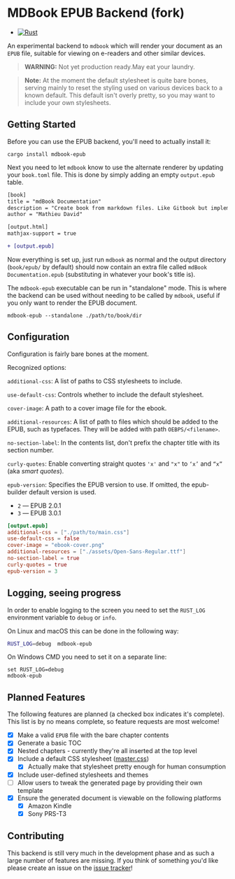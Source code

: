 # MDBook EPUB Backend (fork)

- [![Rust](https://github.com/dieterplex/mdbook-epub/actions/workflows/ci.yml/badge.svg)](https://github.com/dieterplex/mdbook-epub/actions/workflows/ci.yml)

An experimental backend to `mdbook` which will render your document as an `EPUB`
file, suitable for viewing on e-readers and other similar devices.

> **WARNING:** Not yet production ready.May eat your laundry.

> **Note:** At the moment the default stylesheet is quite bare bones, serving
> mainly to reset the styling used on various devices back to a known default.
> This default isn't overly pretty, so you may want to include your own
> stylesheets.

## Getting Started

Before you can use the EPUB backend, you'll need to actually install it:

```shell
cargo install mdbook-epub
```

Next you need to let `mdbook` know to use the alternate renderer by updating
your `book.toml` file. This is done by simply adding an empty `output.epub`
table.

```diff
[book]
title = "mdBook Documentation"
description = "Create book from markdown files. Like Gitbook but implemented in Rust"
author = "Mathieu David"

[output.html]
mathjax-support = true

+ [output.epub]
```

Now everything is set up, just run `mdbook` as normal and the output directory
(`book/epub/` by default) should now contain an extra file called
`mdBook Documentation.epub` (substituting in whatever your book's title is).

The `mdbook-epub` executable can be run in "standalone" mode. This is where
the backend can be used without needing to be called by `mdbook`, useful if
you only want to render the EPUB document.

```shell
mdbook-epub --standalone ./path/to/book/dir
```

## Configuration

Configuration is fairly bare bones at the moment.

Recognized options:

`additional-css`: A list of paths to CSS stylesheets to include.

`use-default-css`: Controls whether to include the default stylesheet.

`cover-image`: A path to a cover image file for the ebook.

`additional-resources`: A list of path to files which should be added to the
EPUB, such as typefaces. They will be added with path `OEBPS/<filename>`.

`no-section-label`: In the contents list, don't prefix the chapter title with
its section number.

`curly-quotes`: Enable converting straight quotes `'x'` and `"x"` to `‘x’` and
`“x”` (aka *smart quotes*).

`epub-version`: Specifies the EPUB version to use. If omitted, the epub-builder
default version is used.

- `2` — EPUB 2.0.1
- `3` — EPUB 3.0.1

```toml
[output.epub]
additional-css = ["./path/to/main.css"]
use-default-css = false
cover-image = "ebook-cover.png"
additional-resources = ["./assets/Open-Sans-Regular.ttf"]
no-section-label = true
curly-quotes = true
epub-version = 3
```

## Logging, seeing progress

In order to enable logging to the screen you need to set the `RUST_LOG` environment variable to `debug` or `info`.

On Linux and macOS this can be done in the following way:

```bash
RUST_LOG=debug  mdbook-epub
```

On Windows CMD you need to set it on a separate line:

```pwsh
set RUST_LOG=debug
mdbook-epub
```

## Planned Features

The following features are planned (a checked box indicates it's complete). This
list is by no means complete, so feature requests are most welcome!

- [x] Make a valid `EPUB` file with the bare chapter contents
- [x] Generate a basic TOC
- [x] Nested chapters - currently they're all inserted at the top level
- [x] Include a default CSS stylesheet ([master.css])
  - [x] Actually make that stylesheet pretty enough for human consumption
- [x] Include user-defined stylesheets and themes
- [ ] Allow users to tweak the generated page by providing their own template
- [x] Ensure the generated document is viewable on the following platforms
  - [x] Amazon Kindle
  - [x] Sony PRS-T3

## Contributing

This backend is still very much in the development phase and as such a large
number of features are missing. If you think of something you'd like please
create an issue on the [issue tracker]!

[issue tracker]: https://github.com/dieterplex/mdbook-epub/issues
[master.css]: https://github.com/dieterplex/mdbook-epub/blob/master/src/master.css
